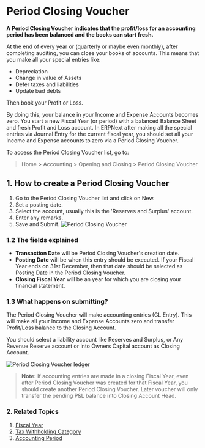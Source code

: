<!-- add-breadcrumbs -->
# Period Closing Voucher

**A Period Closing Voucher indicates that the profit/loss for an accounting period has been balanced and the books can start fresh.**

At the end of every year or (quarterly or maybe even monthly), after completing auditing, you can close your books of accounts. This means that you make all your special entries like:

  * Depreciation
  * Change in value of Assets
  * Defer taxes and liabilities
  * Update bad debts

Then book your Profit or Loss.

By doing this, your balance in your Income and Expense Accounts becomes zero. You start a new Fiscal Year (or period) with a balanced Balance Sheet and fresh Profit and Loss account. In ERPNext after making all the special entries via Journal Entry for the current fiscal year, you should set all your Income and Expense accounts to zero via a Period Closing Voucher.

To access the Period Closing Voucher list, go to:
> Home > Accounting > Opening and Closing > Period Closing Voucher

## 1. How to create a Period Closing Voucher

1. Go to the Period Closing Voucher list and click on New.
1. Set a posting date.
1. Select the account, usually this is the 'Reserves and Surplus' account.
1. Enter any remarks.
1. Save and Submit.
  ![Period Closing Voucher](/docs/v13/assets/img/accounts/period-closing-voucher.png)

### 1.2 The fields explained

* **Transaction Date** will be Period Closing Voucher's creation date.
* **Posting Date** will be when this entry should be executed. If your Fiscal Year ends on 31st December, then that date should be selected as Posting Date in the Period Closing Voucher.
* **Closing Fiscal Year** will be an year for which you are closing your financial statement.

### 1.3 What happens on submitting?
The Period Closing Voucher will make accounting entries (GL Entry). This will make all your Income and Expense Accounts zero and transfer Profit/Loss balance to the Closing Account.

You should select a liability account like Reserves and Surplus, or Any Revenue Reserve account or into Owners Capital account as Closing Account.

![Period Closing Voucher ledger](/docs/v13/assets/img/accounts/period-closing-voucher-ledger.png)

> **Note:** If accounting entries are made in a closing Fiscal Year, even after Period Closing Voucher was created for that Fiscal Year, you should create another Period Closing Voucher. Later voucher will only transfer the pending P&L balance into Closing Account Head.

### 2. Related Topics
1. [Fiscal Year](/docs/v13/user/manual/en/accounts/fiscal-year)
1. [Tax Withholding Category](/docs/v13/user/manual/en/accounts/tax-withholding-category)
1. [Accounting Period](/docs/v13/user/manual/en/accounts/accounting-period)
